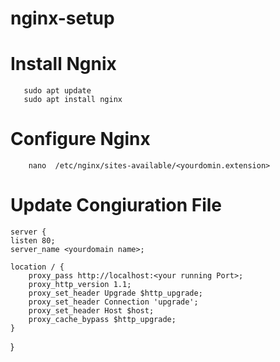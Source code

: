 # nginx-setup

# Install Ngnix 

       sudo apt update
       sudo apt install nginx
       
# Configure Nginx

        nano  /etc/nginx/sites-available/<yourdomin.extension>
# Update Congiuration File

    server {
    listen 80;
    server_name <yourdomain name>;

    location / {
        proxy_pass http://localhost:<your running Port>;
        proxy_http_version 1.1;
        proxy_set_header Upgrade $http_upgrade;
        proxy_set_header Connection 'upgrade';
        proxy_set_header Host $host;
        proxy_cache_bypass $http_upgrade;
    }
}

